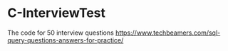 # C-InterviewTest
The code for 50 interview questions
https://www.techbeamers.com/sql-query-questions-answers-for-practice/

